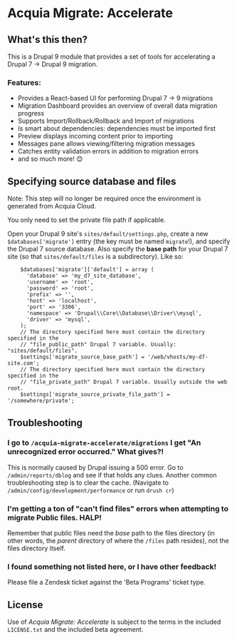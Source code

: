 # Acquia Migrate: Accelerate

## What's this then?

This is a Drupal 9 module that provides a set of tools for accelerating a Drupal 7 → Drupal 9 migration.

### Features:
- Provides a React-based UI for performing Drupal 7 → 9 migrations
- Migration Dashboard provides an overview of overall data migration progress
- Supports Import/Rollback/Rollback and Import of migrations
- Is smart about dependencies: dependencies must be imported first
- Preview displays incoming content prior to importing
- Messages pane allows viewing/filtering migration messages
- Catches entity validation errors in addition to migration errors
- and so much more! 😊

## Specifying source database and files
Note: This step will no longer be required once the environment is generated from Acquia Cloud.

You only need to set the private file path if applicable.

Open your Drupal 9 site's `sites/default/settings.php`, create a new `$databases['migrate']` entry (the key must be named `migrate`!), and specify the Drupal 7 source database. Also specify the **base path** for your Drupal 7 site (so that `sites/default/files` is a subdirectory). Like so:

```
    $databases['migrate']['default'] = array (
      'database' => 'my_d7_site_database',
      'username' => 'root',
      'password' => 'root',
      'prefix' => '',
      'host' => 'localhost',
      'port' => '3306',
      'namespace' => 'Drupal\\Core\\Database\\Driver\\mysql',
      'driver' => 'mysql',
    );
    // The directory specified here must contain the directory specified in the
    // "file_public_path" Drupal 7 variable. Usually: "sites/default/files".
    $settings['migrate_source_base_path'] = '/web/vhosts/my-d7-site.com';
    // The directory specified here must contain the directory specified in the
    // "file_private_path" Drupal 7 variable. Usually outside the web root.
    $settings['migrate_source_private_file_path'] = '/somewhere/private';
```

## Troubleshooting

### I go to `/acquia-migrate-accelerate/migrations` I get "An unrecognized error occurred." What gives?!

This is normally caused by Drupal issuing a 500 error. Go to `/admin/reports/dblog` and see if that holds any clues. Another common troubleshooting step is to clear the cache. (Navigate to `/admin/config/development/performance` or run `drush cr`)

### I'm getting a ton of "can't find files" errors when attempting to migrate Public files. HALP!

Remember that public files need the _base_ path to the files directory (in other words, the _parent_ directory of where the `/files` path resides), not the files directory itself.

### I found something not listed here, or I have other feedback!
Please file a Zendesk ticket against the 'Beta Programs' ticket type.

## License

Use of _Acquia Migrate: Accelerate_ is subject to the terms in the included `LICENSE.txt` and the included beta agreement.
